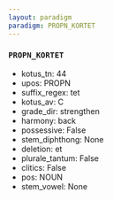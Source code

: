 ```yaml
---
layout: paradigm
paradigm: PROPN_KORTET
---
```

### ` PROPN_KORTET `


* kotus_tn: 44
* upos: PROPN
* suffix_regex: tet
* kotus_av: C
* grade_dir: strengthen
* harmony: back
* possessive: False
* stem_diphthong: None
* deletion: et
* plurale_tantum: False
* clitics: False
* pos: NOUN
* stem_vowel: None

